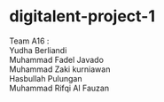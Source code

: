 # digitalent-project-1

Team A16 : <br>
Yudha Berliandi <br>
Muhammad Fadel Javado <br>
Muhammad Zaki kurniawan <br>
Hasbullah Pulungan <br>
Muhammad Rifqi Al Fauzan <br>
